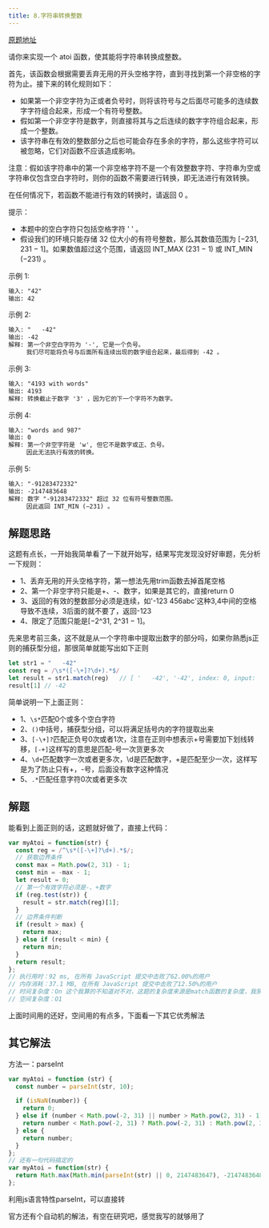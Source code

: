 ```yaml
---
title: 8.字符串转换整数
---
```

[原题地址](https://leetcode-cn.com/problems/string-to-integer-atoi/)


请你来实现一个 atoi 函数，使其能将字符串转换成整数。

首先，该函数会根据需要丢弃无用的开头空格字符，直到寻找到第一个非空格的字符为止。接下来的转化规则如下：
- 如果第一个非空字符为正或者负号时，则将该符号与之后面尽可能多的连续数字字符组合起来，形成一个有符号整数。
- 假如第一个非空字符是数字，则直接将其与之后连续的数字字符组合起来，形成一个整数。
- 该字符串在有效的整数部分之后也可能会存在多余的字符，那么这些字符可以被忽略，它们对函数不应该造成影响。

注意：假如该字符串中的第一个非空格字符不是一个有效整数字符、字符串为空或字符串仅包含空白字符时，则你的函数不需要进行转换，即无法进行有效转换。

在任何情况下，若函数不能进行有效的转换时，请返回 0 。

提示：
- 本题中的空白字符只包括空格字符 ' ' 。
- 假设我们的环境只能存储 32 位大小的有符号整数，那么其数值范围为 [−231,  231 − 1]。如果数值超过这个范围，请返回  INT_MAX (231 − 1) 或 INT_MIN (−231) 。

示例 1:
```md
输入: "42"
输出: 42
```
示例 2:
```md
输入: "   -42"
输出: -42
解释: 第一个非空白字符为 '-', 它是一个负号。
     我们尽可能将负号与后面所有连续出现的数字组合起来，最后得到 -42 。
```
示例 3:
```md
输入: "4193 with words"
输出: 4193
解释: 转换截止于数字 '3' ，因为它的下一个字符不为数字。
```
示例 4:
```md
输入: "words and 987"
输出: 0
解释: 第一个非空字符是 'w', 但它不是数字或正、负号。
     因此无法执行有效的转换。
```
示例 5:
```md
输入: "-91283472332"
输出: -2147483648
解释: 数字 "-91283472332" 超过 32 位有符号整数范围。 
     因此返回 INT_MIN (−231) 。
```

## 解题思路
这题有点长，一开始我简单看了一下就开始写，结果写完发现没好好审题，先分析一下规则：
- 1、丢弃无用的开头空格字符，第一想法先用trim函数去掉首尾空格
- 2、第一个非空字符只能是+、-、数字，如果是其它的，直接return 0
- 3、返回的有效的整数部分必须是连续，如'-123 456abc'这种3,4中间的空格导致不连续，3后面的就不要了，返回-123
- 4、限定了范围只能是[−2^31,  2^31 − 1]。

先来思考前三条，这不就是从一个字符串中提取出数字的部分吗，如果你熟悉js正则的捕获型分组，那很简单就能写出如下正则
```js
let str1 = "   -42"
const reg = /\s*([-\+]?\d+).*$/
let result = str1.match(reg)   // [ '   -42', '-42', index: 0, input: '   -42', groups: undefined ]
result[1] // -42
```
简单说明一下上面正则：
- 1、`\s*`匹配0个或多个空白字符
- 2、`()`中括号，捕获型分组，可以将满足括号内的字符提取出来
- 3、`[-\+]?`匹配正负号0次或者1次，注意在正则中想表示+号需要加下划线转移，`[-+]`这样写的意思是匹配-号一次货更多次
- 4、`\d+`匹配数字一次或者更多次，\d是匹配数字，+是匹配至少一次，这样写是为了防止只有+，-号，后面没有数字这种情况
- 5、`.*`匹配任意字符0次或者更多次

## 解题
能看到上面正则的话，这题就好做了，直接上代码：
```js
var myAtoi = function(str) {
  const reg = /^\s*([-\+]?\d+).*$/;
  // 获取边界条件
  const max = Math.pow(2, 31) - 1;
  const min = -max - 1;
  let result = 0;
  // 第一个有效字符必须是-、+数字
  if (reg.test(str)) {
    result = str.match(reg)[1];
  }
  // 边界条件判断
  if (result > max) {
    return max;
  } else if (result < min) {
    return min;
  }
  return result;
};
// 执行用时：92 ms, 在所有 JavaScript 提交中击败了62.00%的用户
// 内存消耗：37.1 MB, 在所有 JavaScript 提交中击败了12.50%的用户
// 时间复杂度：On 这个我算的不知道对不对，这题的复杂度来源是match函数的复杂度，我猜测是On
// 空间复杂度：O1
```
上面时间用的还好，空间用的有点多，下面看一下其它优秀解法

## 其它解法
方法一：parseInt
```js
var myAtoi = function (str) {
  const number = parseInt(str, 10);

  if (isNaN(number)) {
    return 0;
  } else if (number < Math.pow(-2, 31) || number > Math.pow(2, 31) - 1) {
    return number < Math.pow(-2, 31) ? Math.pow(-2, 31) : Math.pow(2, 31) - 1;
  } else {
    return number;
  }
};
// 还有一句代码搞定的
var myAtoi = function(str) {
  return Math.max(Math.min(parseInt(str) || 0, 2147483647), -2147483648)
};
```
利用js语言特性parseInt，可以直接转

官方还有个自动机的解法，有空在研究吧，感觉我写的就够用了